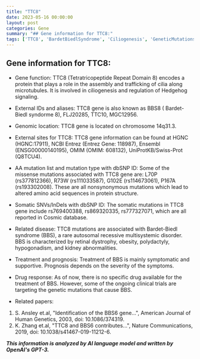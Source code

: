 ```yaml
---
title: "TTC8"
date: 2023-05-16 00:00:00
layout: post
categories: Gene
summary: "## Gene information for TTC8:"
tags: ['TTC8', 'BardetBiedlSyndrome', 'Ciliogenesis', 'GeneticMutations', 'ClinicalTrials', 'Prognosis', 'RetinalDystrophy', 'KidneyAbnormalities']
---
```


## Gene information for TTC8:

- Gene function: TTC8 (Tetratricopeptide Repeat Domain 8) encodes a protein that plays a role in the assembly and trafficking of cilia along microtubules. It is involved in ciliogenesis and regulation of Hedgehog signaling.

- External IDs and aliases: TTC8 gene is also known as BBS8 ( Bardet-Biedl syndorme 8), FLJ20285, TTC10, MGC12956.

- Genomic location: TTC8 gene is located on chromosome 14q31.3.

- External sites for TTC8:  TTC8 gene information can be found at HGNC (HGNC:17911), NCBI Entrez  (Entrez Gene: 118987), Ensembl (ENSG00000140195), OMIM (OMIM: 608132), UniProtKB/Swiss-Prot (Q8TCU4).

- AA mutation list and mutation type with dbSNP ID: Some of the missense mutations associated with TTC8 gene are: L70P (rs377812366), R73W (rs111033587), G102E (rs114673061), P167A (rs193302008). These are all nonsynonymous mutations which lead to altered amino acid sequences in protein structure.

- Somatic SNVs/InDels with dbSNP ID: The somatic mutations in TTC8 gene include rs769400388, rs869320335, rs777327071, which are all reported in Cosmic database.

- Related disease: TTC8 mutations are associated with Bardet-Biedl syndrome (BBS), a rare autosomal recessive multisystemic disorder. BBS is characterized by retinal dystrophy, obesity, polydactyly, hypogonadism, and kidney abnormalities.

- Treatment and prognosis: Treatment of BBS is mainly symptomatic and supportive. Prognosis depends on the severity of the symptoms.

- Drug response: As of now, there is no specific drug available for the treatment of BBS. However, some of the ongoing clinical trials are targeting the genetic mutations that cause BBS.

- Related papers:

1. S. Ansley et.al, "Identification of the BBS6 gene...", American Journal of Human Genetics, 2003, doi: 10.1086/374319.
2. K. Zhang et.al, "TTC8 and BBS6 contributes...", Nature Communications, 2019, doi: 10.1038/s41467-019-11212-6.

**_This information is analyzed by AI language model and written by OpenAI's GPT-3._**